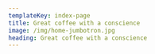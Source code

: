 ```yaml
---
templateKey: index-page
title: Great coffee with a conscience
image: /img/home-jumbotron.jpg
heading: Great coffee with a conscience
---
```


